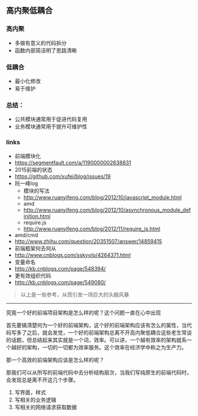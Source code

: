 ## 高内聚低耦合
### 高内聚
- 多做有意义的代码拆分
- 函数内部简洁明了思路清晰

### 低耦合
- 最小化修改
- 易于维护

### 总结：
- 公共模块通常用于促进代码复用
- 业务模块通常用于提升可维护性

### links
- 前端模块化
- https://segmentfault.com/a/1190000002638831
- 2015前端的状态
- https://github.com/xufei/blog/issues/19
- 阮一峰log
    - 模块的写法
    - http://www.ruanyifeng.com/blog/2012/10/javascript_module.html
    - amd 
    - http://www.ruanyifeng.com/blog/2012/10/asynchronous_module_definition.html
    - require.js
    - http://www.ruanyifeng.com/blog/2012/11/require_js.html
- amd/cmd
- http://www.zhihu.com/question/20351507/answer/14859415 
- 前端框架何去何从
- http://www.cnblogs.com/sskyy/p/4264371.html
- 变量命名
- http://kb.cnblogs.com/page/548394/
- 更有效组织代码
- http://kb.cnblogs.com/page/549080/

>以上是一些参考，从而引发一场巨大的头脑风暴
---

究竟一个好的前端项目架构是怎么样的呢？这个问题一直在心中出现

首先要搞清楚何为一个好的前端架构，这个好的前端架构应该有怎么的属性，当代码写多了之后，就会发觉，一个好的前端架构总离不开高内聚低耦合这些老生常谈的话题，但总结起来其实就是一个词，效率。可以讲，一个越有效率的架构就系一个越好的架构，一切的一切都为效率服务。这个效率在经济学中称之为生产力。

那一个高效的前端架构应该是怎么样的呢？

那我们可以从所写的前端代码中去分析结构层次，当我们写纯原生的前端代码时，会发现总是离不开这几个步骤。
1. 写界面，样式
2. 写相关的业务逻辑
3. 写相关的网络请求获取数据


